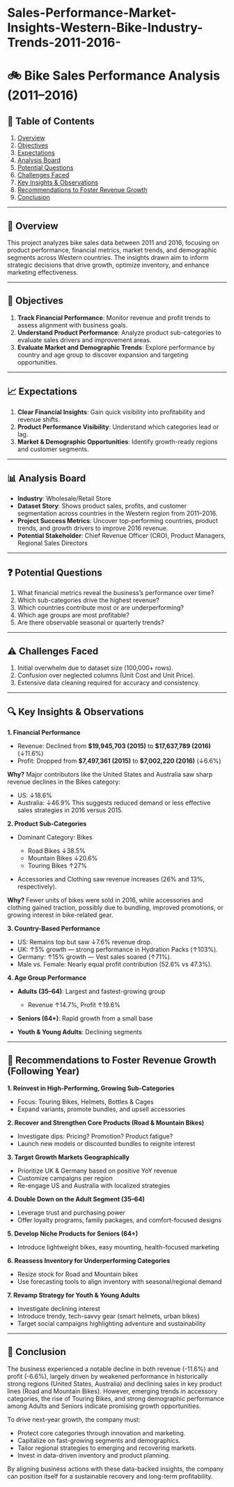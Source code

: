 # Sales-Performance-Market-Insights-Western-Bike-Industry-Trends-2011-2016-
# 🚲 Bike Sales Performance Analysis (2011–2016)

## 📑 Table of Contents

1. [Overview](#overview)
2. [Objectives](#objectives)
3. [Expectations](#expectations)
4. [Analysis Board](#analysis-board)
5. [Potential Questions](#potential-questions)
6. [Challenges Faced](#challenges-faced)
7. [Key Insights & Observations](#key-insights--observations)
8. [Recommendations to Foster Revenue Growth](#recommendations-to-foster-revenue-growth)
9. [Conclusion](#conclusion)

---

## 🧭 Overview

This project analyzes bike sales data between 2011 and 2016, focusing on product performance, financial metrics, market trends, and demographic segments across Western countries. The insights drawn aim to inform strategic decisions that drive growth, optimize inventory, and enhance marketing effectiveness.

---

## 🎯 Objectives

1. **Track Financial Performance**: Monitor revenue and profit trends to assess alignment with business goals.
2. **Understand Product Performance**: Analyze product sub-categories to evaluate sales drivers and improvement areas.
3. **Evaluate Market and Demographic Trends**: Explore performance by country and age group to discover expansion and targeting opportunities.

---

## 📈 Expectations

1. **Clear Financial Insights**: Gain quick visibility into profitability and revenue shifts.
2. **Product Performance Visibility**: Understand which categories lead or lag.
3. **Market & Demographic Opportunities**: Identify growth-ready regions and customer segments.

---

## 📊 Analysis Board

* **Industry**: Wholesale/Retail Store
* **Dataset Story**: Shows product sales, profits, and customer segmentation across countries in the Western region from 2011–2016.
* **Project Success Metrics**: Uncover top-performing countries, product trends, and growth drivers to improve 2016 revenue.
* **Potential Stakeholder**: Chief Revenue Officer (CRO), Product Managers, Regional Sales Directors

---

## ❓ Potential Questions

1. What financial metrics reveal the business’s performance over time?
2. Which sub-categories drive the highest revenue?
3. Which countries contribute most or are underperforming?
4. Which age groups are most profitable?
5. Are there observable seasonal or quarterly trends?

---

## ⚠️ Challenges Faced

1. Initial overwhelm due to dataset size (100,000+ rows).
2. Confusion over neglected columns (Unit Cost and Unit Price).
3. Extensive data cleaning required for accuracy and consistency.

---

## 🔍 Key Insights & Observations

**1. Financial Performance**

* Revenue: Declined from **\$19,945,703 (2015)** to **\$17,637,789 (2016)** (↓11.6%)
* Profit: Dropped from **\$7,497,361 (2015)** to **\$7,002,220 (2016)** (↓6.6%)

**Why?**
Major contributors like the United States and Australia saw sharp revenue declines in the Bikes category:

* US: ↓18.6%
* Australia: ↓46.9%
  This suggests reduced demand or less effective sales strategies in 2016 versus 2015.

**2. Product Sub-Categories**

* Dominant Category: Bikes

  * Road Bikes ↓38.5%
  * Mountain Bikes ↓20.6%
  * Touring Bikes ↑27%
* Accessories and Clothing saw revenue increases (26% and 13%, respectively).

**Why?**
Fewer units of bikes were sold in 2016, while accessories and clothing gained traction, possibly due to bundling, improved promotions, or growing interest in bike-related gear.

**3. Country-Based Performance**

* US: Remains top but saw ↓7.6% revenue drop.
* UK: ↑5% growth — strong performance in Hydration Packs (↑103%).
* Germany: ↑15% growth — Vest sales soared (↑71%).
* Male vs. Female: Nearly equal profit contribution (52.6% vs 47.3%).

**4. Age Group Performance**

* **Adults (35–64)**: Largest and fastest-growing group

  * Revenue ↑14.7%, Profit ↑19.6%
* **Seniors (64+)**: Rapid growth from a small base
* **Youth & Young Adults**: Declining segments

---

## 📌 Recommendations to Foster Revenue Growth (Following Year)

**1. Reinvest in High-Performing, Growing Sub-Categories**

* Focus: Touring Bikes, Helmets, Bottles & Cages
* Expand variants, promote bundles, and upsell accessories

**2. Recover and Strengthen Core Products (Road & Mountain Bikes)**

* Investigate dips: Pricing? Promotion? Product fatigue?
* Launch new models or discounted bundles to reignite interest

**3. Target Growth Markets Geographically**

* Prioritize UK & Germany based on positive YoY revenue
* Customize campaigns per region
* Re-engage US and Australia with localized strategies

**4. Double Down on the Adult Segment (35–64)**

* Leverage trust and purchasing power
* Offer loyalty programs, family packages, and comfort-focused designs

**5. Develop Niche Products for Seniors (64+)**

* Introduce lightweight bikes, easy mounting, health-focused marketing

**6. Reassess Inventory for Underperforming Categories**

* Resize stock for Road and Mountain bikes
* Use forecasting tools to align inventory with seasonal/regional demand

**7. Revamp Strategy for Youth & Young Adults**

* Investigate declining interest
* Introduce trendy, tech-savvy gear (smart helmets, urban bikes)
* Target social campaigns highlighting adventure and sustainability

---

## 🏁 Conclusion

The business experienced a notable decline in both revenue (-11.6%) and profit (-6.6%), largely driven by weakened performance in historically strong regions (United States, Australia) and declining sales in key product lines (Road and Mountain Bikes). However, emerging trends in accessory categories, the rise of Touring Bikes, and strong demographic performance among Adults and Seniors indicate promising growth opportunities.

To drive next-year growth, the company must:

* Protect core categories through innovation and marketing.
* Capitalize on fast-growing segments and demographics.
* Tailor regional strategies to emerging and recovering markets.
* Invest in data-driven inventory and product planning.

By aligning business actions with these data-backed insights, the company can position itself for a sustainable recovery and long-term profitability.
